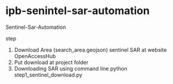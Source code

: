 # ipb-senintel-sar-automation
Sentinel-Sar-Automation

step
1. Download Area (search_area.geojson) sentinel SAR at website OpenAccessHub
2. Put download at project folder
3. Downloading SAR using command line
   python step1_sentinel_download.py
